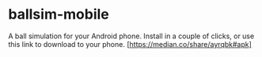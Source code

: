 # ballsim-mobile
A ball simulation for your Android phone. 
Install in a couple of clicks, or use this link to download to your phone.
[https://median.co/share/ayrqbk#apk]

